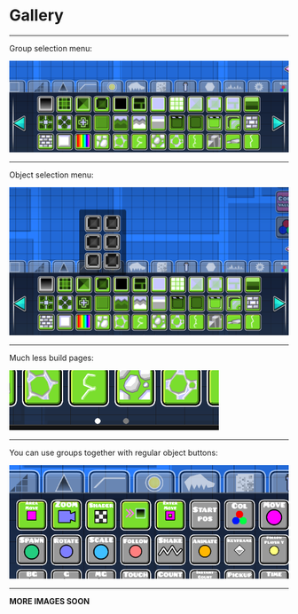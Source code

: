 # Gallery
---
Group selection menu:

![1731949049754](assets/gallery/1731949049754.png)

---
Object selection menu:

![1731948920549](assets/gallery/1731948920549.png)

---
Much less build pages:

![1731949120662](assets/gallery/1731949120662.png)

---
You can use groups together with regular object buttons:

![1731949218281](assets/gallery/1731949218281.png)

---
**MORE IMAGES SOON**
